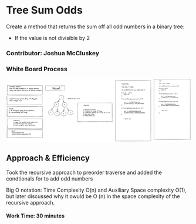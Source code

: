 # Tree Sum Odds

Create a method that returns the sum off all odd numbers in a binary tree:
- If the value is not divisible by 2


### Contributor: Joshua McCluskey

### White Board Process

![Whiteboard brackets](img/tree-sum-odd.png)

## Approach & Efficiency

Took the recursive approach to preorder traverse and added the condtionals
for to add odd numbers

Big O notation: Time Complexity O(n) and Auxiliary Space complexity O(1), but later discussed why it owuld be 
O (n) in the space complexity of the recursive approach.


#### Work Time: 30 minutes